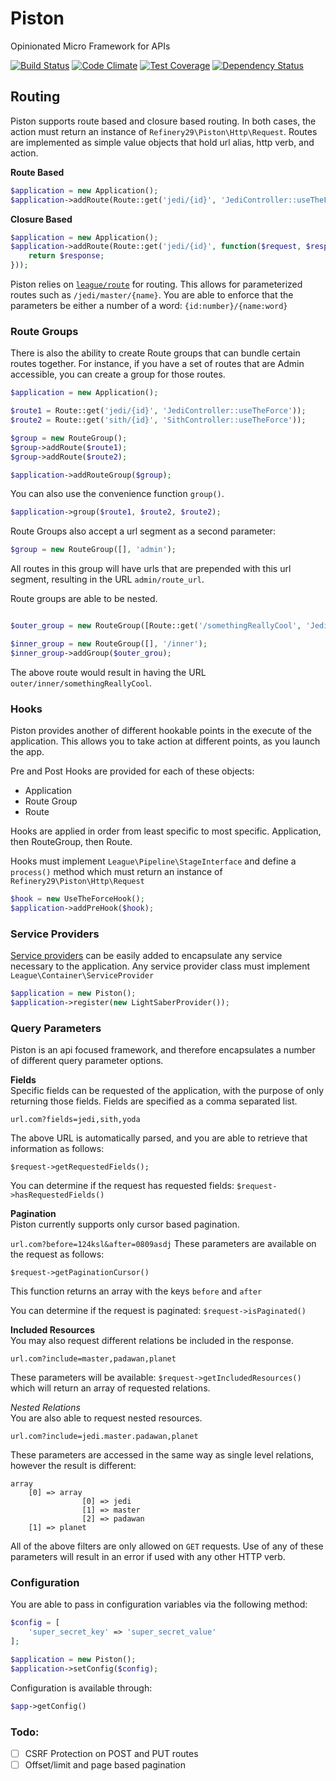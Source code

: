 # Piston
Opinionated Micro Framework for APIs

[![Build Status](https://travis-ci.org/refinery29/piston.svg?branch=master)](https://travis-ci.org/refinery29/piston) 
[![Code Climate](https://codeclimate.com/github/refinery29/piston/badges/gpa.svg)](https://codeclimate.com/github/refinery29/piston) 
[![Test Coverage](https://codeclimate.com/github/refinery29/piston/badges/coverage.svg)](https://codeclimate.com/github/refinery29/piston/coverage)
[![Dependency Status](https://www.versioneye.com/user/projects/55c35f4d6537620020002d4c/badge.svg?style=flat)](https://www.versioneye.com/user/projects/55c35f4d6537620020002d4c)

## Routing

Piston supports route based and closure based routing. In both cases, the action must return an instance of `Refinery29\Piston\Http\Request`. Routes are implemented as simple value objects that hold url alias, http verb, and action. 

**Route Based**
```php
$application = new Application();
$application->addRoute(Route::get('jedi/{id}', 'JediController::useTheForce'));
```

**Closure Based**
```php
$application = new Application();
$application->addRoute(Route::get('jedi/{id}', function($request, $response) {
	return $response;
}));
```

Piston relies on [`league/route`](http://route.thephpleague.com/) for routing. This allows for parameterized routes such as `/jedi/master/{name}`. You are able to enforce that the parameters be either a number of a word: `{id:number}/{name:word}`

### Route Groups
There is also the ability to create Route groups that can bundle certain routes together. For instance, if you have a set of routes that are Admin accessible, you can create a group for those routes. 

```php
$application = new Application();

$route1 = Route::get('jedi/{id}', 'JediController::useTheForce'));
$route2 = Route::get('sith/{id}', 'SithController::useTheForce'));

$group = new RouteGroup();
$group->addRoute($route1);
$group->addRoute($route2);

$application->addRouteGroup($group);
```

You can also use the convenience function `group()`. 

```php
$application->group($route1, $route2, $route2);
```

Route Groups also accept a url segment as a second parameter: 

```php
$group = new RouteGroup([], 'admin');
```
All routes in this group will have urls that are prepended with this url segment, resulting in the URL `admin/route_url`.

Route groups are able to be nested. 

```php 

$outer_group = new RouteGroup([Route::get('/somethingReallyCool', 'JediController::UseTheFource')], 'outer', ;

$inner_group = new RouteGroup([], '/inner');
$inner_group->addGroup($outer_grou);
```

The above route would result in having the URL `outer/inner/somethingReallyCool`. 

### Hooks
Piston provides another of different hookable points in the execute of the application. This allows you to take action at different points, as you launch the app. 

Pre and Post Hooks are provided for each of these objects:   
- Application   
- Route Group  
- Route   

Hooks are applied in order from least specific to most specific. Application, then RouteGroup, then Route. 

Hooks must implement `League\Pipeline\StageInterface` and define a `process()` method which must return an instance of `Refinery29\Piston\Http\Request`

```php
$hook = new UseTheForceHook();
$application->addPreHook($hook);
```

### Service Providers
[Service providers](http://container.thephpleague.com/service-providers/) can be easily added to encapsulate any service necessary to the application. Any service provider class must implement `League\Container\ServiceProvider`

```php
$application = new Piston();
$application->register(new LightSaberProvider());
```

### Query Parameters
Piston is an api focused framework, and therefore encapsulates a number of different query parameter options. 

**Fields**  
Specific fields can be requested of the application, with the purpose of only returning those fields. Fields are specified as a comma separated list.

`url.com?fields=jedi,sith,yoda`

The above URL is automatically parsed, and you are able to retrieve that information as follows: 

`$request->getRequestedFields();`

You can determine if the request has requested fields: 
`$request->hasRequestedFields()`

**Pagination**  
Piston currently supports only cursor based pagination. 

`url.com?before=124ksl&after=0809asdj`
These parameters are available on the request as follows:  

`$request->getPaginationCursor()`  

This function returns an array with the keys `before` and `after`

You can determine if the request is paginated: 
`$request->isPaginated()`

**Included Resources**    
You may also request different relations be included in the response. 

`url.com?include=master,padawan,planet`

These parameters will be available:
`$request->getIncludedResources()` which will return an array of requested relations.

*Nested Relations*    
You are also able to request nested resources. 

`url.com?include=jedi.master.padawan,planet`

These parameters are accessed in the same way as single level relations, however the result is different:

```
array 
	[0] => array 
   				[0] => jedi
   				[1] => master
   				[2] => padawan
   	[1] => planet
```


All of the above filters are only allowed on `GET` requests. Use of any of these parameters will result in an error if used with any other HTTP verb.

### Configuration
You are able to pass in configuration variables via the following method:  

```php
$config = [
    'super_secret_key' => 'super_secret_value'
];

$application = new Piston();
$application->setConfig($config);
```

Configuration is available through: 

```php
$app->getConfig()
```

### Todo:
- [ ] CSRF Protection on POST and PUT routes
- [ ] Offset/limit and page based pagination
